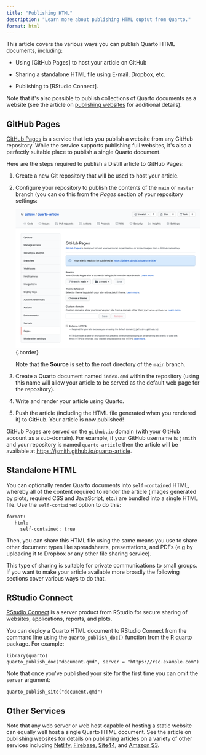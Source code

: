 ```yaml
---
title: "Publishing HTML"
description: "Learn more about publishing HTML ouptut from Quarto."
format: html
---
```


This article covers the various ways you can publish Quarto HTML documents, including:

-   Using [GitHub Pages] to host your article on GitHub

-   Sharing a standalone HTML file using E-mail, Dropbox, etc.

-   Publishing to [RStudio Connect].

Note that it's also possible to publish collections of Quarto documents as a website (see the article on [publishing websites](../websites/publishing-websites.md) for additional details).

## GitHub Pages

[GitHub Pages](https://pages.github.com/) is a service that lets you publish a website from any GitHub repository. While the service supports publishing full websites, it's also a perfectly suitable place to publish a single Quarto document.

Here are the steps required to publish a Distill article to GitHub Pages:

1)  Create a new Git repository that will be used to host your article.

2)  Configure your repository to publish the contents of the `main` or `master` branch (you can do this from the *Pages* section of your repository settings:

    ![](images/gh-pages-article.png){.border}

    Note that the **Source** is set to the root directory of the `main` branch.

3)  Create a Quarto document named `index.qmd` within the repository (using this name will allow your article to be served as the default web page for the repository).

4)  Write and render your article using Quarto.

5)  Push the article (including the HTML file generated when you rendered it) to GitHub. Your article is now published!

GitHub Pages are served on the `github.io` domain (with your GitHub account as a sub-domain). For example, if your GitHub username is `jsmith` and your repository is named `quarto-article` then the article will be available at <https://jsmith.github.io/quarto-article>.

## Standalone HTML

You can optionally render Quarto documents into `self-contained` HTML, whereby all of the content required to render the article (images generated by plots, required CSS and JavaScript, etc.) are bundled into a single HTML file. Use the `self-contained` option to do this:

``` {.yaml}
format:
   html:
     self-contained: true
```

Then, you can share this HTML file using the same means you use to share other document types like spreadsheets, presentations, and PDFs (e.g by uploading it to Dropbox or any other file sharing service).

This type of sharing is suitable for private communications to small groups. If you want to make your article available more broadly the following sections cover various ways to do that.

## RStudio Connect

[RStudio Connect](https://www.rstudio.com/products/connect/) is a server product from RStudio for secure sharing of websites, applications, reports, and plots.

You can deploy a Quarto HTML document to RStudio Connect from the command line using the `quarto_publish_doc()` function from the R quarto package. For example:

``` {.r}
library(quarto)
quarto_publish_doc("document.qmd", server = "https://rsc.example.com")
```

Note that once you've published your site for the first time you can omit the `server` argument:

``` {.r}
quarto_publish_site("document.qmd")
```

## Other Services

Note that any web server or web host capable of hosting a static website can equally well host a single Quarto HTML document. See the article on publishing websites for details on publishing articles on a variety of other services including [Netlify](../websites/publishing-websites.md#netlify), [Firebase](../websites/publishing-websites.md#firebase), [Site44](../websites/publishing-websites.md#site44), and [Amazon S3](../websites/publishing-websites.md#amazon-s3).
